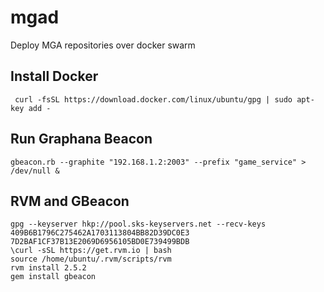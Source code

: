 # mgad
Deploy MGA repositories over docker swarm

## Install Docker

```
 curl -fsSL https://download.docker.com/linux/ubuntu/gpg | sudo apt-key add -
```

## Run Graphana Beacon

```
gbeacon.rb --graphite "192.168.1.2:2003" --prefix "game_service" > /dev/null &
```

## RVM and GBeacon

```
gpg --keyserver hkp://pool.sks-keyservers.net --recv-keys 409B6B1796C275462A1703113804BB82D39DC0E3 7D2BAF1CF37B13E2069D6956105BD0E739499BDB
\curl -sSL https://get.rvm.io | bash
source /home/ubuntu/.rvm/scripts/rvm
rvm install 2.5.2
gem install gbeacon

```
